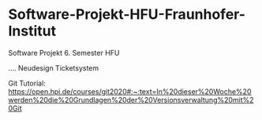 # Software-Projekt-HFU-Fraunhofer-Institut

Software Projekt 6. Semester HFU

....
Neudesign Ticketsystem

Git Tutorial: https://open.hpi.de/courses/git2020#:~:text=In%20dieser%20Woche%20werden%20die%20Grundlagen%20der%20Versionsverwaltung%20mit%20Git

